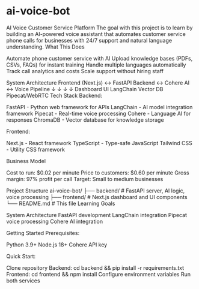 # ai-voice-bot
AI Voice Customer Service Platform
The goal with this project is to learn by building an AI-powered voice assistant that automates customer service phone calls for businesses with 24/7 support and natural language understanding.
What This Does

Automate phone customer service with AI
Upload knowledge bases (PDFs, CSVs, FAQs) for instant training
Handle multiple languages automatically
Track call analytics and costs
Scale support without hiring staff

System Architecture
Frontend (Next.js) ↔ FastAPI Backend ↔ Cohere AI ↔ Voice Pipeline
     ↓                    ↓              ↓           ↓
 Dashboard UI        LangChain      Vector DB    Pipecat/WebRTC
Tech Stack
Backend:

FastAPI - Python web framework for APIs
LangChain - AI model integration framework
Pipecat - Real-time voice processing
Cohere - Language AI for responses
ChromaDB - Vector database for knowledge storage

Frontend:

Next.js - React framework
TypeScript - Type-safe JavaScript
Tailwind CSS - Utility CSS framework

Business Model

Cost to run: $0.02 per minute
Price to customers: $0.60 per minute
Gross margin: 97% profit per call
Target: Small to medium businesses

Project Structure
ai-voice-bot/
├── backend/          # FastAPI server, AI logic, voice processing
├── frontend/         # Next.js dashboard and UI components
└── README.md        # This file
Learning Goals

System Architecture
FastAPI development
LangChain integration
Pipecat voice processing
Cohere AI integration

Getting Started
Prerequisites:

Python 3.9+
Node.js 18+
Cohere API key

Quick Start:

Clone repository
Backend: cd backend && pip install -r requirements.txt
Frontend: cd frontend && npm install
Configure environment variables
Run both services

